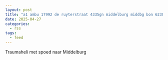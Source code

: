```yaml
---
layout: post
title: "a1 ambu 17992 de ruyterstraat 4335gn middelburg middbg bon 62384"
date: 2025-04-27
categories: 
  - rss
tags: 
  - feed
---
```


Traumaheli met spoed naar Middelburg
